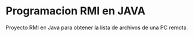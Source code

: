 # Programacion RMI en JAVA

Proyecto RMI en Java para obtener la lista de archivos de una PC remota.